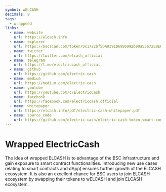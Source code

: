 ```yaml
---
symbol: wELCASH
decimals: 8
tags:
  - wrappeed
links:
  - name: website
    url: https://elcash.info
  - name: explorer
    url: https://bscscan.com/token/0x1722bf5DA9391D6986092b90a53672E8E0fead83
  - name: twitter
    url: https://twitter.com/elcash_official
  - name: telegram
    url: https://t.me/electriccash_official
  - name: github
    url: https://github.com/electric-cash
  - name: medium
    url: https://medium.com/electric-cash
  - name: youtube
    url: https://youtube.com/c/ElectricCash
  - name: facebook
    url: https://facebook.com/electriccash.official
  - name: whitepaper
    url: https://elcash.info/pdf/electric-cash-whitepaper.pdf
  - name: source_code
    url: https://github.com/electric-cash/electric-cash-token-smart-contracts
---
```


# Wrapped ElectricCash

The idea of wrapped ELCASH is to advantage of the BSC infrastructure and gain exposure to smart contract functionalities. Introducing new use cases relating to smart contracts and dApp) ensures further growth of the ELCASH ecosystem. It is also an excellent chance for BSC users to join ELCASH ecosystem by swapping their tokens to wELCASH and join ELCASH ecosystem.
